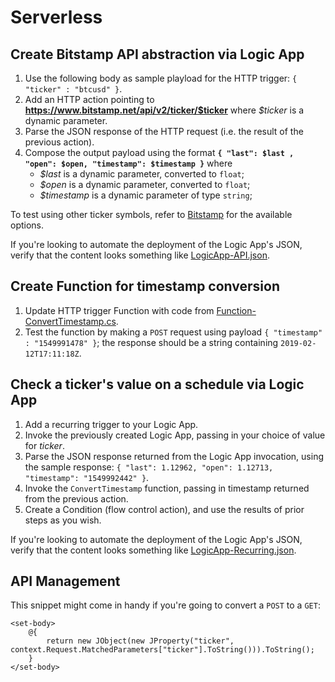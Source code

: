 # Serverless

## Create Bitstamp API abstraction via Logic App 
1. Use the following body as sample playload for the HTTP trigger: `{ "ticker" : "btcusd" }`.
1. Add an HTTP action pointing to **https://www.bitstamp.net/api/v2/ticker/$ticker** where _$ticker_ is a dynamic parameter. 
1. Parse the JSON response of the HTTP request (i.e. the result of the previous action).
1. Compose the output payload using the format **`{ "last": $last , "open": $open, "timestamp": $timestamp }`** where
    * _$last_ is a dynamic parameter, converted to `float`;
    * _$open_ is a dynamic parameter, converted to `float`;
    * _$timestamp_ is a dynamic parameter of type `string`;

To test using other ticker symbols, refer to [Bitstamp](https://www.bitstamp.net) for the available options.

If you're looking to automate the deployment of the Logic App's JSON, verify that the content looks something like [LogicApp-API.json](#file-LogicApp-API-json).

## Create Function for timestamp conversion
1. Update HTTP trigger Function with code from [Function-ConvertTimestamp.cs](#file-function-converttimestamp-cs).
1. Test the function by making a `POST` request using payload `{ "timestamp" : "1549991478" }`; the response should be a string containing `2019-02-12T17:11:18Z`.

## Check a ticker's value on a schedule via Logic App 
1. Add a recurring trigger to your Logic App.
1. Invoke the previously created Logic App, passing in your choice of value for _ticker_.  
1. Parse the JSON response returned from the Logic App invocation, using the sample response: `{ "last": 1.12962, "open": 1.12713, "timestamp": "1549992442" }`.
1. Invoke the `ConvertTimestamp` function, passing in timestamp returned from the previous action.
1. Create a Condition (flow control action), and use the results of prior steps as you wish.

If you're looking to automate the deployment of the Logic App's JSON, verify that the content looks something like [LogicApp-Recurring.json](#file-LogicApp-Recurring-json).

## API Management
This snippet might come in handy if you're going to convert a `POST` to a `GET`:
```
<set-body>
    @{
        return new JObject(new JProperty("ticker", context.Request.MatchedParameters["ticker"].ToString())).ToString();
    }
</set-body>
```
